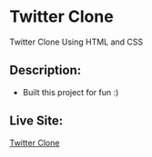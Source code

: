 # Twitter Clone

Twitter Clone Using HTML and CSS

## Description:

- Built this project for fun :)

## Live Site:

[Twitter Clone](https://abdeladimch.github.io/twitter-clone)
